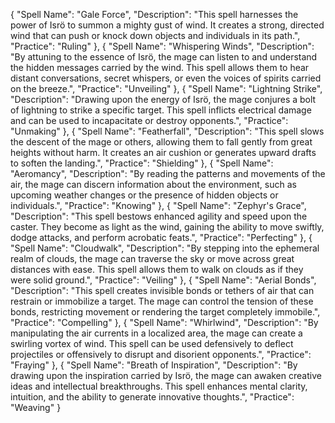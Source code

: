 {
  "Spell Name": "Gale Force",
  "Description": "This spell harnesses the power of Isrö to summon a mighty gust of wind. It creates a strong, directed wind that can push or knock down objects and individuals in its path.",
  "Practice": "Ruling"
},
{
  "Spell Name": "Whispering Winds",
  "Description": "By attuning to the essence of Isrö, the mage can listen to and understand the hidden messages carried by the wind. This spell allows them to hear distant conversations, secret whispers, or even the voices of spirits carried on the breeze.",
  "Practice": "Unveiling"
},
{
  "Spell Name": "Lightning Strike",
  "Description": "Drawing upon the energy of Isrö, the mage conjures a bolt of lightning to strike a specific target. This spell inflicts electrical damage and can be used to incapacitate or destroy opponents.",
  "Practice": "Unmaking"
},
{
  "Spell Name": "Featherfall",
  "Description": "This spell slows the descent of the mage or others, allowing them to fall gently from great heights without harm. It creates an air cushion or generates upward drafts to soften the landing.",
  "Practice": "Shielding"
},
{
  "Spell Name": "Aeromancy",
  "Description": "By reading the patterns and movements of the air, the mage can discern information about the environment, such as upcoming weather changes or the presence of hidden objects or individuals.",
  "Practice": "Knowing"
},
{
  "Spell Name": "Zephyr's Grace",
  "Description": "This spell bestows enhanced agility and speed upon the caster. They become as light as the wind, gaining the ability to move swiftly, dodge attacks, and perform acrobatic feats.",
  "Practice": "Perfecting"
},
{
  "Spell Name": "Cloudwalk",
  "Description": "By stepping into the ephemeral realm of clouds, the mage can traverse the sky or move across great distances with ease. This spell allows them to walk on clouds as if they were solid ground.",
  "Practice": "Veiling"
},
{
  "Spell Name": "Aerial Bonds",
  "Description": "This spell creates invisible bonds or tethers of air that can restrain or immobilize a target. The mage can control the tension of these bonds, restricting movement or rendering the target completely immobile.",
  "Practice": "Compelling"
},
{
  "Spell Name": "Whirlwind",
  "Description": "By manipulating the air currents in a localized area, the mage can create a swirling vortex of wind. This spell can be used defensively to deflect projectiles or offensively to disrupt and disorient opponents.",
  "Practice": "Fraying"
},
{
  "Spell Name": "Breath of Inspiration",
  "Description": "By drawing upon the inspiration carried by Isrö, the mage can awaken creative ideas and intellectual breakthroughs. This spell enhances mental clarity, intuition, and the ability to generate innovative thoughts.",
  "Practice": "Weaving"
}